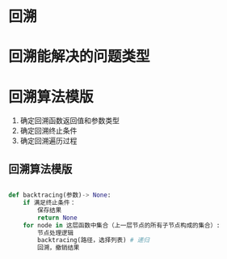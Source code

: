 # 回溯
# 回溯能解决的问题类型
# 回溯算法模版
1. 确定回溯函数返回值和参数类型
2. 确定回溯终止条件
3. 确定回溯遍历过程

## 回溯算法模版
```python

def backtracing(参数)-> None:
    if 满足终止条件：
        保存结果
        return None
    for node in 这层函数中集合（上一层节点的所有子节点构成的集合）:
        节点处理逻辑
        backtracing(路径，选择列表) # 递归
        回溯，撤销结果
```